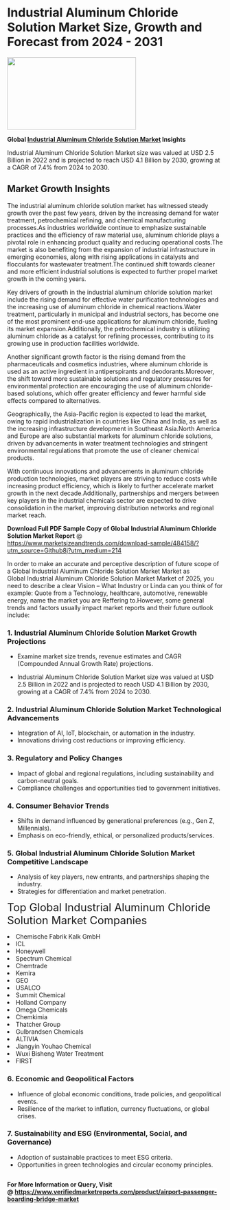 <H1>Industrial Aluminum Chloride Solution Market Size, Growth and Forecast from 2024 - 2031</H1><img class="aligncenter size-medium wp-image-584254" src="https://thirdeyenews.in/wp-content/uploads/2024/09/Global-Market-Research-300x168.jpeg" alt="" width="300" height="168" /><p><strong>Global&nbsp;<a href="https://www.marketsizeandtrends.com/download-sample/484158/?utm_source=Github8j?utm_medium=214">Industrial Aluminum Chloride Solution Market</a> Insights</strong></p><p>Industrial Aluminum Chloride Solution Market size was valued at USD 2.5 Billion in 2022 and is projected to reach USD 4.1 Billion by 2030, growing at a CAGR of 7.4% from 2024 to 2030.</p><p><h2>Market Growth Insights</h2> <p>The industrial aluminum chloride solution market has witnessed steady growth over the past few years, driven by the increasing demand for water treatment, petrochemical refining, and chemical manufacturing processes.As industries worldwide continue to emphasize sustainable practices and the efficiency of raw material use, aluminum chloride plays a pivotal role in enhancing product quality and reducing operational costs.The market is also benefiting from the expansion of industrial infrastructure in emerging economies, along with rising applications in catalysts and flocculants for wastewater treatment.The continued shift towards cleaner and more efficient industrial solutions is expected to further propel market growth in the coming years.</p> <p>Key drivers of growth in the industrial aluminum chloride solution market include the rising demand for effective water purification technologies and the increasing use of aluminum chloride in chemical reactions.Water treatment, particularly in municipal and industrial sectors, has become one of the most prominent end-use applications for aluminum chloride, fueling its market expansion.Additionally, the petrochemical industry is utilizing aluminum chloride as a catalyst for refining processes, contributing to its growing use in production facilities worldwide.</p> <p>Another significant growth factor is the rising demand from the pharmaceuticals and cosmetics industries, where aluminum chloride is used as an active ingredient in antiperspirants and deodorants.Moreover, the shift toward more sustainable solutions and regulatory pressures for environmental protection are encouraging the use of aluminum chloride-based solutions, which offer greater efficiency and fewer harmful side effects compared to alternatives.</p> <p>Geographically, the Asia-Pacific region is expected to lead the market, owing to rapid industrialization in countries like China and India, as well as the increasing infrastructure development in Southeast Asia.North America and Europe are also substantial markets for aluminum chloride solutions, driven by advancements in water treatment technologies and stringent environmental regulations that promote the use of cleaner chemical products.</p> <p>With continuous innovations and advancements in aluminum chloride production technologies, market players are striving to reduce costs while increasing product efficiency, which is likely to further accelerate market growth in the next decade.Additionally, partnerships and mergers between key players in the industrial chemicals sector are expected to drive consolidation in the market, improving distribution networks and regional market reach.</p> <p><span class=""><strong>Download Full PDF Sample Copy of Global Industrial Aluminum Chloride Solution Market Report</strong> @ <a href="https://www.marketsizeandtrends.com/download-sample/484158/?utm_source=Github8j?utm_medium=214" target="_blank">https://www.marketsizeandtrends.com/download-sample/484158/?utm_source=Github8j?utm_medium=214</a></span></p><p>In order to make an accurate and perceptive description of future scope of a Global&nbsp;Industrial Aluminum Chloride Solution Market Market as Global&nbsp;Industrial Aluminum Chloride Solution Market Market of 2025, you need to describe a clear Vision &ndash; What Industry or Linda can you think of for example: Quote from a Technology, healthcare, automotive, renewable energy, name the market you are Reffering to.However, some general trends and factors usually impact market reports and their future outlook include:</p><h3>1.&nbsp;<strong>Industrial Aluminum Chloride Solution Market Growth Projections</strong></h3><ul><li>Examine market size trends, revenue estimates and CAGR (Compounded Annual Growth Rate) projections.</li><li><p>Industrial Aluminum Chloride Solution Market size was valued at USD 2.5 Billion in 2022 and is projected to reach USD 4.1 Billion by 2030, growing at a CAGR of 7.4% from 2024 to 2030.</p></li></ul><h3>2.&nbsp;<strong>Industrial Aluminum Chloride Solution Market Technological Advancements</strong></h3><ul><li>Integration of AI, IoT, blockchain, or automation in the industry.</li><li>Innovations driving cost reductions or improving efficiency.</li></ul><h3>3.&nbsp;<strong>Regulatory and Policy Changes</strong></h3><ul><li>Impact of global and regional regulations, including sustainability and carbon-neutral goals.</li><li>Compliance challenges and opportunities tied to government initiatives.</li></ul><h3>4.&nbsp;<strong>Consumer Behavior Trends</strong></h3><ul><li>Shifts in demand influenced by generational preferences (e.g., Gen Z, Millennials).</li><li>Emphasis on eco-friendly, ethical, or personalized products/services.</li></ul><h3>5.&nbsp;<strong>Global Industrial Aluminum Chloride Solution Market Competitive Landscape</strong></h3><ul><li>Analysis of key players, new entrants, and partnerships shaping the industry.</li><li>Strategies for differentiation and market penetration.</li></ul><p data-pm-slice="1 1 []"><span style="color: inherit; font-family: inherit; font-size: 25px;">Top Global Industrial Aluminum Chloride Solution Market Companies</span></p><div class="" data-test-id=""><p><li>Chemische Fabrik Kalk GmbH</li><li> ICL</li><li> Honeywell</li><li> Spectrum Chemical</li><li> Chemtrade</li><li> Kemira</li><li> GEO</li><li> USALCO</li><li> Summit Chemical</li><li> Holland Company</li><li> Omega Chemicals</li><li> Chemkimia</li><li> Thatcher Group</li><li> Gulbrandsen Chemicals</li><li> ALTIVIA</li><li> Jiangyin Youhao Chemical</li><li> Wuxi Bisheng Water Treatment</li><li> FIRST</li></p></div><h3>6.&nbsp;<strong>Economic and Geopolitical Factors</strong></h3><ul><li>Influence of global economic conditions, trade policies, and geopolitical events.</li><li>Resilience of the market to inflation, currency fluctuations, or global crises.</li></ul><h3>7.&nbsp;<strong>Sustainability and ESG (Environmental, Social, and Governance)</strong></h3><ul><li>Adoption of sustainable practices to meet ESG criteria.</li><li>Opportunities in green technologies and circular economy principles.</li></ul><h2><strong style="font-size: 14px;">For More Information or Query, Visit @&nbsp;</strong><a style="background-color: #ffffff; font-size: 14px;" href="https://www.marketsizeandtrends.com/report/industrial-aluminum-chloride-solution-market/" target="_blank">https://www.verifiedmarketreports.com/product/airport-passenger-boarding-bridge-market</a></h2>